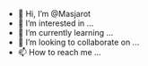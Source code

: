 - 👋 Hi, I’m @Masjarot
- 👀 I’m interested in ...
- 🌱 I’m currently learning ...
- 💞️ I’m looking to collaborate on ...
- 📫 How to reach me ...

<!---
Masjarot/Masjarot is a ✨ special ✨ repository because its `README.md` (this file) appears on your GitHub profile.
You can click the Preview link to take a look at your changes.
--->

